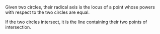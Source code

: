 Given two circles, their radical axis is the locus of a point whose
powers with respect to the two circles are equal.

If the two circles intersect, it is the line containing their two points
of intersection.
